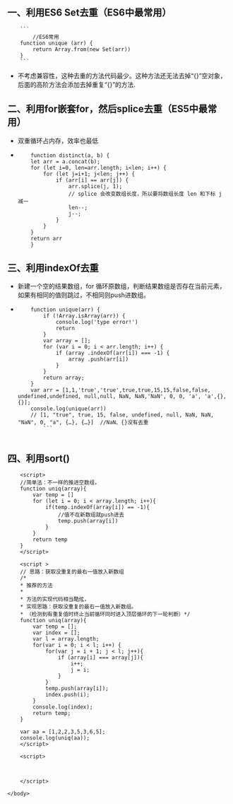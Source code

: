 
        
## 一、利用ES6 Set去重（ES6中最常用）      
        ```
            //ES6常用
        function unique (arr) {
            return Array.from(new Set(arr))
        }
        ```
+ 不考虑兼容性，这种去重的方法代码最少。这种方法还无法去掉“{}”空对象，后面的高阶方法会添加去掉重复“{}”的方法.
## 二、利用for嵌套for，然后splice去重（ES5中最常用）
+ 双重循环占内存，效率也最低
+ 
    ```
        function distinct(a, b) {
        let arr = a.concat(b);
        for (let i=0, len=arr.length; i<len; i++) {
            for (let j=i+1; j<len; j++) {
                if (arr[i] == arr[j]) {
                    arr.splice(j, 1);
                    // splice 会改变数组长度，所以要将数组长度 len 和下标 j 减一
                    len--;
                    j--;
                }
            }
        }
        return arr
        }

    ```
## 三、利用indexOf去重
+ 新建一个空的结果数组，for 循环原数组，判断结果数组是否存在当前元素，如果有相同的值则跳过，不相同则push进数组。
+ 
    ```
        function unique(arr) {
            if (!Array.isArray(arr)) {
                console.log('type error!')
                return
            }
            var array = [];
            for (var i = 0; i < arr.length; i++) {
                if (array .indexOf(arr[i]) === -1) {
                    array .push(arr[i])
                }
            }
            return array;
        }
        var arr = [1,1,'true','true',true,true,15,15,false,false, undefined,undefined, null,null, NaN, NaN,'NaN', 0, 0, 'a', 'a',{},{}];
        console.log(unique(arr))
        // [1, "true", true, 15, false, undefined, null, NaN, NaN, "NaN", 0, "a", {…}, {…}]  //NaN、{}没有去重
            ```
                
## 四、利用sort()


        
        <script>
        //简单法：不一样的推进空数组，
        function uniq(array){
            var temp = []
            for (let i = 0; i < array.length; i++){
                if(temp.indexOf(array[i]) == -1){
                    //值不在新数组就push进去
                    temp.push(array[i])
                }
            }
            return temp
        }
        </script>
        
        <script >
        // 思路：获取没重复的最右一值放入新数组
        /*
        * 推荐的方法
        *
        * 方法的实现代码相当酷炫，
        * 实现思路：获取没重复的最右一值放入新数组。
        * （检测到有重复值时终止当前循环同时进入顶层循环的下一轮判断）*/
        function uniq(array){
            var temp = [];
            var index = [];
            var l = array.length;
            for(var i = 0; i < l; i++) {
                for(var j = i + 1; j < l; j++){
                    if (array[i] === array[j]){
                        i++;
                        j = i;
                    }
                }
                temp.push(array[i]);
                index.push(i);
            }
            console.log(index);
            return temp;
        }

        var aa = [1,2,2,3,5,3,6,5];
        console.log(uniq(aa));
        </script>

        <script>
        


        </script>

    </body>
</html>